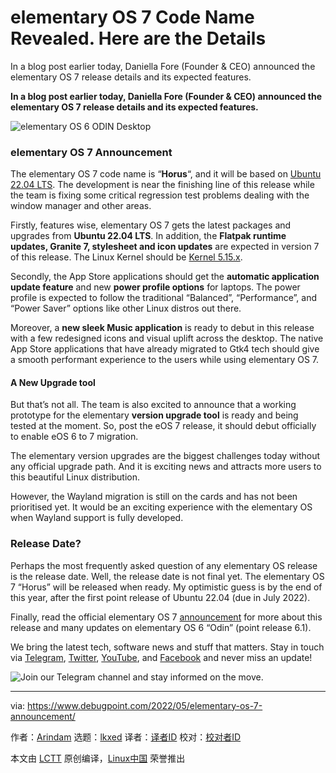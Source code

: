 [#]: subject: "elementary OS 7 Code Name Revealed. Here are the Details"
[#]: via: "https://www.debugpoint.com/2022/05/elementary-os-7-announcement/"
[#]: author: "Arindam https://www.debugpoint.com/author/admin1/"
[#]: collector: "lkxed"
[#]: translator: " "
[#]: reviewer: " "
[#]: publisher: " "
[#]: url: " "

elementary OS 7 Code Name Revealed. Here are the Details
======
In a blog post earlier today, Daniella Fore (Founder & CEO) announced the elementary OS 7 release details and its expected features.

**In a blog post earlier today, Daniella Fore (Founder & CEO) announced the elementary OS 7 release details and its expected features.**

![elementary OS 6 ODIN Desktop][1]

### elementary OS 7 Announcement

The elementary OS 7 code name is “**Horus**“, and it will be based on [Ubuntu 22.04 LTS][2]. The development is near the finishing line of this release while the team is fixing some critical regression test problems dealing with the window manager and other areas.

Firstly, features wise, elementary OS 7 gets the latest packages and upgrades from **Ubuntu 22.04 LTS**. In addition, the **Flatpak runtime updates, Granite 7, stylesheet and icon updates** are expected in version 7 of this release. The Linux Kernel should be [Kernel 5.15.x][3].

Secondly, the App Store applications should get the **automatic application update feature** and new **power profile options** for laptops. The power profile is expected to follow the traditional “Balanced”, “Performance”, and “Power Saver” options like other Linux distros out there.

Moreover, a **new sleek Music application** is ready to debut in this release with a few redesigned icons and visual uplift across the desktop. The native App Store applications that have already migrated to Gtk4 tech should give a smooth performant experience to the users while using elementary OS 7.

#### A New Upgrade tool

But that’s not all. The team is also excited to announce that a working prototype for the elementary **version upgrade tool** is ready and being tested at the moment. So, post the eOS 7 release, it should debut officially to enable eOS 6 to 7 migration.

The elementary version upgrades are the biggest challenges today without any official upgrade path. And it is exciting news and attracts more users to this beautiful Linux distribution.

However, the Wayland migration is still on the cards and has not been prioritised yet. It would be an exciting experience with the elementary OS when Wayland support is fully developed.

### Release Date?

Perhaps the most frequently asked question of any elementary OS release is the release date. Well, the release date is not final yet. The elementary OS 7 “Horus” will be released when ready. My optimistic guess is by the end of this year, after the first point release of Ubuntu 22.04 (due in July 2022).

Finally, read the official elementary OS 7 [announcement][4] for more about this release and many updates on elementary OS 6 “Odin” (point release 6.1).

We bring the latest tech, software news and stuff that matters. Stay in touch via [Telegram][5], [Twitter][6], [YouTube][7], and [Facebook][8] and never miss an update!

![Join our Telegram channel and stay informed on the move.][9]

--------------------------------------------------------------------------------

via: https://www.debugpoint.com/2022/05/elementary-os-7-announcement/

作者：[Arindam][a]
选题：[lkxed][b]
译者：[译者ID](https://github.com/译者ID)
校对：[校对者ID](https://github.com/校对者ID)

本文由 [LCTT](https://github.com/LCTT/TranslateProject) 原创编译，[Linux中国](https://linux.cn/) 荣誉推出

[a]: https://www.debugpoint.com/author/admin1/
[b]: https://github.com/lkxed
[1]: https://www.debugpoint.com/wp-content/uploads/2021/08/elementary-OS-6-ODIN-Desktop-1024x576.jpeg
[2]: https://www.debugpoint.com/2022/01/ubuntu-22-04-lts/
[3]: https://www.debugpoint.com/2021/11/linux-kernel-5-15/
[4]: https://blog.elementary.io/updates-for-april-2022/
[5]: https://t.me/debugpoint
[6]: https://twitter.com/DebugPoint
[7]: https://www.youtube.com/c/debugpoint?sub_confirmation=1
[8]: https://facebook.com/DebugPoint
[9]: https://www.debugpoint.com/wp-content/uploads/2020/07/telegramjoin1.png
